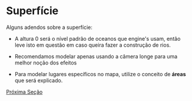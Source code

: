 
# Superfície

Alguns adendos sobre a superfície:

* A altura 0 será o nível padrão de oceanos que engine's usam, então leve isto em questão em caso queira fazer a construção de rios.

* Recomendamos modelar apenas usando a câmera longe para uma melhor noção dos efeitos

* Para modelar lugares específicos no mapa, utilize o conceito de **áreas** que será explicado.

[Próxima Seção](./3-Filtros.md)